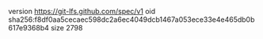 version https://git-lfs.github.com/spec/v1
oid sha256:f8df0aa5cecaec598dc2a6ec4049dcb1467a053ece33e4e465db0b617e9368b4
size 2798
